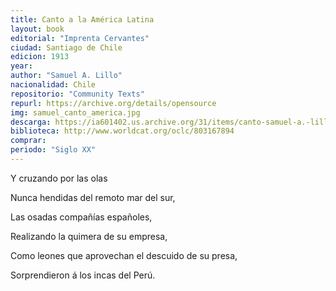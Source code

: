 ```yaml
---
title: Canto a la América Latina
layout: book
editorial: "Imprenta Cervantes"
ciudad: Santiago de Chile
edicion: 1913
year: 
author: "Samuel A. Lillo"
nacionalidad: Chile
repositorio: "Community Texts"
repurl: https://archive.org/details/opensource
img: samuel_canto_america.jpg
descarga: https://ia601402.us.archive.org/31/items/canto-samuel-a.-lillo/Canto%20-%20Samuel%20A.%20Lillo.pdf
biblioteca: http://www.worldcat.org/oclc/803167894
comprar: 
periodo: "Siglo XX"
---
```

 

Y cruzando por las olas
 
Nunca hendidas del remoto mar del sur,
 
Las osadas compañías españoles,
 
Realizando la quimera de su empresa,
 
Como leones que aprovechan el descuido de su presa,
 
Sorprendieron á los incas del Perú.
